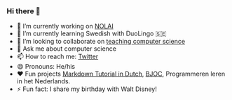 ### Hi there 👋

- 🔭 I’m currently working on [NOLAI](https://www.ru.nl/NOLAI)
- 🌱 I’m currently learning Swedish with DuoLingo 🇸🇪
- 👯 I’m looking to collaborate on [teaching computer science](https://www.ieni.org)
- 💬 Ask me about computer science
- 📫 How to reach me: [Twitter](https://www.twitter.com/moorlag)
- 😄 Pronouns: He/his
- ❤️ Fun projects [Markdown Tutorial in Dutch](https://www.markdowntutorial.com/nl/), [BJOC](www.bjoc.nl), Programmeren leren in het Nederlands.
- ⚡ Fun fact: I share my birthday with Walt Disney!
